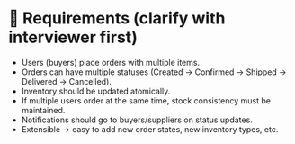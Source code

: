 # 🎯 Requirements (clarify with interviewer first)

- Users (buyers) place orders with multiple items.
- Orders can have multiple statuses (Created → Confirmed → Shipped → Delivered → Cancelled).
- Inventory should be updated atomically.
- If multiple users order at the same time, stock consistency must be maintained.
- Notifications should go to buyers/suppliers on status updates.
- Extensible → easy to add new order states, new inventory types, etc.


